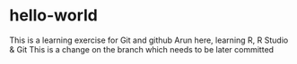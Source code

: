 # hello-world
This is a learning exercise for Git and github
Arun here, learning R, R Studio & Git
This is a change on the branch which needs to be later committed
